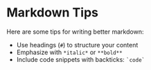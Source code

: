 <!--
{
  "title": "Tips for Markdown Lovers",
  "published": "2025-01-05"
}
-->

# Markdown Tips

Here are some tips for writing better markdown:

- Use headings (`#`) to structure your content
- Emphasize with `*italic*` or `**bold**`
- Include code snippets with backticks: `` `code` ``